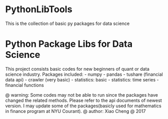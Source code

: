 # PythonLibTools
 This is the collection of basic py packages for data science

Python Package Libs for Data Science
===================================
This project consists basic codes for new beginners of quant or data science industry.
Packages included:
	- numpy
	- pandas
	- tushare (financial data api)
	- crawler (very basic)
	- statistics: basic
	- statistics: time series
	- financial functions

@ warning: Some codes may not be able to run since the packages have changed the related methods. Please
refer to the api documents of newest version. I may update some of the packages(basicly used for mathematics in finance program at NYU Courant). 
@ author: Xiao Cheng
@ 2017

